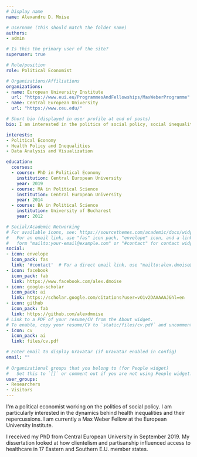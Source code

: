 ```yaml
---
# Display name
name: Alexandru D. Moise

# Username (this should match the folder name)
authors:
- admin

# Is this the primary user of the site?
superuser: true

# Role/position
role: Political Economist

# Organizations/Affiliations
organizations:
- name: European University Institute
  url: "https://www.eui.eu/ProgrammesAndFellowships/MaxWeberProgramme"
- name: Central European University
  url: "https://www.ceu.edu/"

# Short bio (displayed in user profile at end of posts)
bio: I am interested in the politics of social policy, social inequalities, electoral politics and more generally in data analysis and visualization.

interests:
- Political Economy
- Health Policy and Inequalities
- Data Analysis and Visualization

education:
  courses:
  - course: PhD in Political Economy
    institution: Central European University
    year: 2019
  - course: MA in Political Science
    institution: Central European University
    year: 2014
  - course: BA in Political Science
    institution: University of Bucharest
    year: 2012

# Social/Academic Networking
# For available icons, see: https://sourcethemes.com/academic/docs/widgets/#icons
#   For an email link, use "fas" icon pack, "envelope" icon, and a link in the
#   form "mailto:your-email@example.com" or "#contact" for contact widget.
social:
- icon: envelope
  icon_pack: fas
  link: '#contact'  # For a direct email link, use "mailto:alex.dmoise@gmail.com".
- icon: facebook
  icon_pack: fab
  link: https://www.facebook.com/alex.dmoise
- icon: google-scholar
  icon_pack: ai
  link: https://scholar.google.com/citations?user=vO1v2DAAAAAJ&hl=en
- icon: github
  icon_pack: fab
  link: https://github.com/alexdmoise
# Link to a PDF of your resume/CV from the About widget.
# To enable, copy your resume/CV to `static/files/cv.pdf` and uncomment the lines below.  
- icon: cv
  icon_pack: ai
  link: files/cv.pdf

# Enter email to display Gravatar (if Gravatar enabled in Config)
email: ""
  
# Organizational groups that you belong to (for People widget)
#   Set this to `[]` or comment out if you are not using People widget.  
user_groups:
- Researchers
- Visitors
---
```


I'm a political economist working on the politics of social policy. I am particularly interested in the dynamics behind health inequalities and their repercussions. I am currently a Max Weber Fellow at the European University Institute.

I received my PhD from Central European University in September 2019. My dissertation looked at how clientelism and partisanship influenced access to healthcare in 17 Eastern and Southern E.U. member states.

